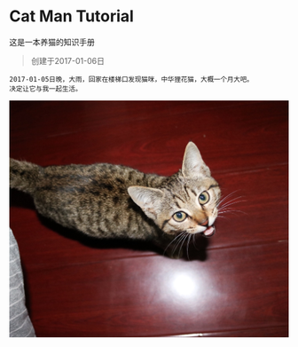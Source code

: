 # Cat Man Tutorial

这是一本养猫的知识手册

> 创建于2017-01-06日

```
2017-01-05日晚，大雨，回家在楼梯口发现猫咪，中华狸花猫，大概一个月大吧。
决定让它与我一起生活。
```
![第一天的样子](img/first_day.jpg)

